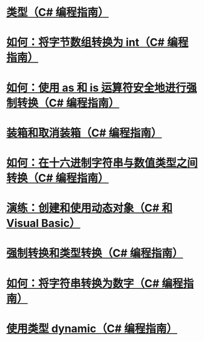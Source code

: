 # [类型（C# 编程指南）](index.md)
# [如何：将字节数组转换为 int（C# 编程指南）](how-to-convert-a-byte-array-to-an-int.md)
# [如何：使用 as 和 is 运算符安全地进行强制转换（C# 编程指南）](how-to-safely-cast-by-using-as-and-is-operators.md)
# [装箱和取消装箱（C# 编程指南）](boxing-and-unboxing.md)
# [如何：在十六进制字符串与数值类型之间转换（C# 编程指南）](how-to-convert-between-hexadecimal-strings-and-numeric-types.md)
# [演练：创建和使用动态对象（C# 和 Visual Basic）](walkthrough-creating-and-using-dynamic-objects.md)
# [强制转换和类型转换（C# 编程指南）](casting-and-type-conversions.md)
# [如何：将字符串转换为数字（C# 编程指南）](how-to-convert-a-string-to-a-number.md)
# [使用类型 dynamic（C# 编程指南）](using-type-dynamic.md)
